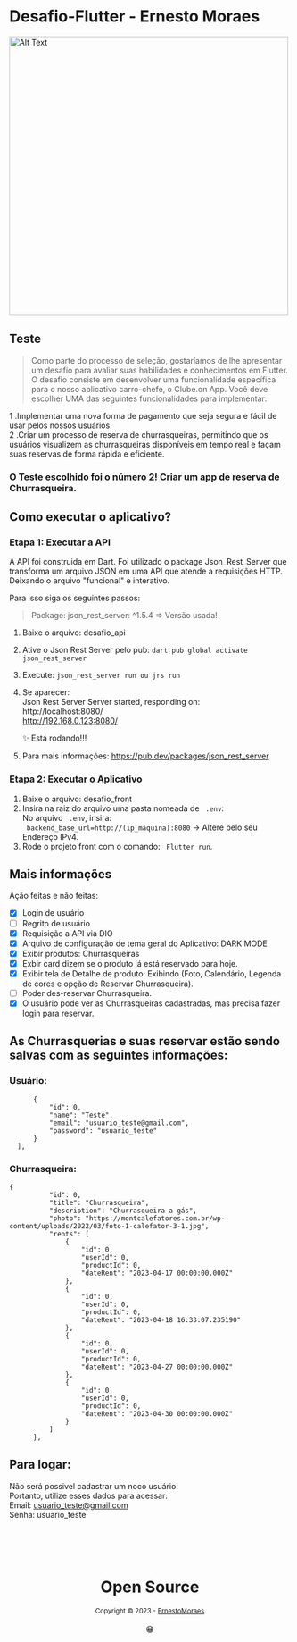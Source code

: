 # Desafio-Flutter - Ernesto Moraes
<img src="https://github.com/ErnestoMoraes/Desafio-Flutter/blob/main/desafio_flutter_front/assets/images_readme/app.png" alt="Alt Text" height=500>

## Teste
 > Como parte do processo de seleção, gostaríamos de lhe apresentar um desafio para avaliar suas habilidades e conhecimentos em Flutter. <br> 
 > O desafio consiste em desenvolver uma funcionalidade específica para o nosso aplicativo carro-chefe, o Clube.on App. Você deve escolher UMA das seguintes funcionalidades para implementar:

 1 .Implementar uma nova forma de pagamento que seja segura e fácil de usar pelos nossos usuários. <br>
 2 .Criar um processo de reserva de churrasqueiras, permitindo que os usuários visualizem as churrasqueiras disponíveis em tempo real e façam suas reservas de forma rápida e eficiente.
 
 ### O Teste escolhido foi o número 2! Criar um app de reserva de Churrasqueira.
 
 ## Como executar o aplicativo?
 ### Etapa 1: Executar a API
 A API foi construida em Dart. Foi utilizado o package Json_Rest_Server que transforma um arquivo JSON em uma API que atende a requisições HTTP. Deixando o arquivo "funcional" e interativo. <br>
 
 Para isso siga os seguintes passos: <br>
 > Package: json_rest_server: ^1.5.4 => Versão usada! <br>
  1. Baixe o arquivo: desafio_api
  2. Ative o Json Rest Server pelo pub: ```dart pub global activate json_rest_server```
  3. Execute: ```json_rest_server run ou jrs run```
  5. Se aparecer: <br>
        Json Rest Server Server started, responding on: <br>
        http://localhost:8080/ <br>
        http://192.168.0.123:8080/ <br>
        
        ✨ Está rodando!!! <br>
  6. Para mais informações: https://pub.dev/packages/json_rest_server
  
 ### Etapa 2: Executar o Aplicativo
  1. Baixe o arquivo: desafio_front
  2. Insira na raiz do arquivo uma pasta nomeada de ``` .env```: <br>
      No arquivo ``` .env```, insira:  <br>
       ``` backend_base_url=http://(ip_máquina):8080```  ->  Altere pelo seu Endereço IPv4. <br>
  3. Rode o projeto front com o comando: ``` Flutter run```.
 
 ## Mais informações
 Ação feitas e não feitas:
  - [x] Login de usuário
  - [ ] Regrito de usuário
  - [x] Requisição a API via DIO
  - [x] Arquivo de configuração de tema geral do Aplicativo: DARK MODE
  - [x] Exibir produtos: Churrasqueiras
  - [x] Exbir card dizem se o produto já está reservado para hoje.
  - [x] Exibir tela de Detalhe de produto: Exibindo (Foto, Calendário, Legenda de cores e opção de Reservar Churrasqueira).
  - [ ] Poder des-reservar Churrasqueira.
  - [x] O usuário pode ver as Churrasqueiras cadastradas, mas precisa fazer login para reservar.
  
  ## As Churrasquerias e suas reservar estão sendo salvas com as seguintes informações:
  ### Usuário: 
  ```
        {
            "id": 0,
            "name": "Teste",
            "email": "usuario_teste@gmail.com",
            "password": "usuario_teste"
        }
    ],
  ```
  ### Churrasqueira:
  ```
  {
            "id": 0,
            "title": "Churrasqueira",
            "description": "Churrasqueira a gás",
            "photo": "https://montcalefatores.com.br/wp-content/uploads/2022/03/foto-1-calefator-3-1.jpg",
            "rents": [
                {
                    "id": 0,
                    "userId": 0,
                    "productId": 0,
                    "dateRent": "2023-04-17 00:00:00.000Z"
                },
                {
                    "id": 0,
                    "userId": 0,
                    "productId": 0,
                    "dateRent": "2023-04-18 16:33:07.235190"
                },
                {
                    "id": 0,
                    "userId": 0,
                    "productId": 0,
                    "dateRent": "2023-04-27 00:00:00.000Z"
                },
                {
                    "id": 0,
                    "userId": 0,
                    "productId": 0,
                    "dateRent": "2023-04-30 00:00:00.000Z"
                }
            ]
        },
  ```
  

## Para logar:
  Não será possivel cadastrar um noco usuário! <br>
  Portanto, utilize esses dados para acessar: <br>
  Email: usuario_teste@gmail.com <br>
  Senha: usuario_teste <br>

<div align="center">
  <br/>
  <br/>
  <br/>
    <div>
      <h1>Open Source</h1>
      <sub>Copyright © 2023 - <a href="https://github.com/ErnestoMoraes">ErnestoMoraes</sub></a>
    </div>
    <br/>
    😁
</div>







